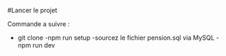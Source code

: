 #Lancer le projet 


Commande a suivre : 
- git clone
-npm run setup
-sourcez le fichier pension.sql via MySQL
-npm run dev
